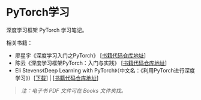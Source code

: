 # PyTorch学习

深度学习框架 PyTorch 学习笔记。

相关书籍：


- 廖星宇《深度学习入门之PyTorch》 [[书籍代码仓库地址](https://github.com/L1aoXingyu/code-of-learn-deep-learning-with-pytorch)]
- 陈云《深度学习框架PyTorch：入门与实践》 [[书籍代码仓库地址](https://github.com/chenyuntc/pytorch-book)]
- Eli Stevens《Deep Learning with PyTorch》（中文名：《利用PyTorch进行深度学习》）[[下载](https://www.manning.com/books/deep-learning-with-pytorch)] | [[书籍代码仓库地址](https://github.com/svishnu88/DLwithPyTorch)]

> *注：电子书 PDF 文件可在 Books 文件夹找。* 




